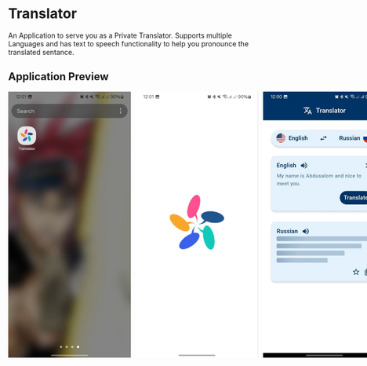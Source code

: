 # Translator

An Application to serve you as a Private Translator. Supports multiple Languages and has text to speech functionality to help you pronounce the translated sentance.

## Application Preview

<div style="display: flex; gap: 10px;">
  <img src="assets/images/screenshot1.jpg" alt="Alt text" width="250" style="display: inline-block;" />
  <img src="assets/images/screenshot5.jpg" alt="Alt text" width="250" style="display: inline-block;" />
  <img src="assets/images/screenshot3.jpg" alt="Alt text" width="250" style="display: inline-block;" />
  <img src="assets/images/screenshot2.jpg" alt="Alt text" width="250" style="display: inline-block;" />
  <img src="assets/images/screenshot4.jpg" alt="Alt text" width="250" style="display: inline-block;" />
</div>
